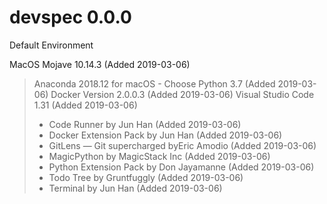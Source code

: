 # devspec 0.0.0

Default Environment 

MacOS Mojave 10.14.3 (Added 2019-03-06)

> Anaconda 2018.12 for macOS - Choose Python 3.7 (Added 2019-03-06)
> Docker Version 2.0.0.3 (Added 2019-03-06)
> Visual Studio Code 1.31 (Added 2019-03-06)
> * Code Runner by Jun Han (Added 2019-03-06)
> * Docker Extension Pack by Jun Han (Added 2019-03-06)
> * GitLens — Git supercharged byEric Amodio (Added 2019-03-06)
> * MagicPython by MagicStack Inc (Added 2019-03-06)
> * Python Extension Pack by Don Jayamanne (Added 2019-03-06)
> * Todo Tree by Gruntfuggly (Added 2019-03-06)
> * Terminal by Jun Han (Added 2019-03-06)
